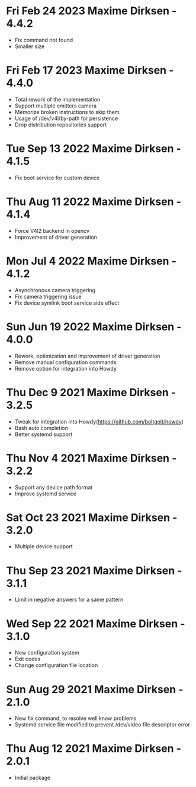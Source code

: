 # Fri Feb 24 2023 Maxime Dirksen - 4.4.2
- Fix command not found
- Smaller size
# Fri Feb 17 2023 Maxime Dirksen - 4.4.0
- Total rework of the implementation
- Support multiple emitters camera
- Memorize broken instructions to skip them 
- Usage of /dev/v4l/by-path for persistence
- Drop distribution repositories support
# Tue Sep 13 2022 Maxime Dirksen - 4.1.5
- Fix boot service for custom device 
# Thu Aug 11 2022 Maxime Dirksen - 4.1.4
- Force V4l2 backend in opencv
- Improvement of driver generation
# Mon Jul 4 2022 Maxime Dirksen - 4.1.2
- Asynchronous camera triggering
- Fix camera triggering issue
- Fix device symlink boot service side effect
# Sun Jun 19 2022 Maxime Dirksen - 4.0.0
- Rework, optimization and improvement of driver generation 
- Remove manual configuration commands
- Remove option for integration into Howdy
# Thu Dec 9 2021 Maxime Dirksen - 3.2.5
- Tweak for integration into Howdy(https://github.com/boltgolt/howdy)  
- Bash auto completion
- Better systemd support
# Thu Nov 4 2021 Maxime Dirksen - 3.2.2
- Support any device path format
- Improve systemd service
# Sat Oct 23 2021 Maxime Dirksen - 3.2.0
- Multiple device support
# Thu Sep 23 2021 Maxime Dirksen - 3.1.1
- Limit in negative answers for a same pattern
# Wed Sep 22 2021 Maxime Dirksen - 3.1.0
- New configuration system
- Exit codes
- Change configuration file location
# Sun Aug 29 2021 Maxime Dirksen - 2.1.0
- New fix command, to resolve well know problems
- Systemd service file modified to prevent /dev/video file descriptor error
# Thu Aug 12 2021 Maxime Dirksen - 2.0.1
- Initial package